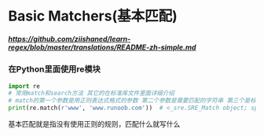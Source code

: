 # Basic Matchers(基本匹配)
##### https://github.com/ziishaned/learn-regex/blob/master/translations/README-zh-simple.md

### 在Python里面使用re模块

```python
import re
# 常用match和search方法 其它的在标准库文件里面详细介绍
# match的第一个参数是用正则表达式格式的参数 第二个参数是需要匹配的字符串 第三个是标志位可以忽略
print(re.match(r'www', 'www.runoob.com'))  # <_sre.SRE_Match object; span=(0, 3), match='www'>
```
基本匹配就是指没有使用正则的规则，匹配什么就写什么